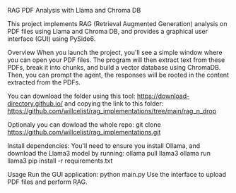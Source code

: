 RAG PDF Analysis with Llama and Chroma DB

This project implements RAG (Retrieval Augmented Generation) analysis on PDF files using Llama and Chroma DB, and provides a graphical user interface (GUI) using PySide6.

Overview
When you launch the project, you'll see a simple window where you can open your PDF files. 
The program will then extract text from these PDFs, break it into chunks, and build a vector database using ChromaDB.
Then, you can prompt the agent, the responses will be rooted in the content extracted from the PDFs.

You can download the folder using this tool:
https://download-directory.github.io/
and copying the link to this folder:
https://github.com/willcelist/rag_implementations/tree/main/rag_n_drop

Optionaly you can dowload the whole repo:
git clone https://github.com/willcelist/rag_implementations.git

Install dependencies:
You'll need to ensure you install Ollama, and download the Llama3 model by running:
ollama pull llama3
ollama run llama3
pip install -r requirements.txt

Usage
Run the GUI application:
python main.py
Use the interface to upload PDF files and perform RAG.

